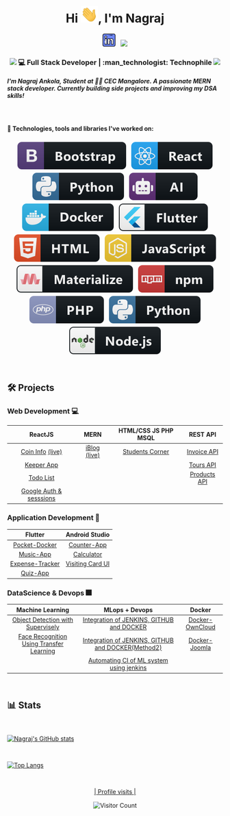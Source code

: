 <h1 align="center">Hi <img src="https://raw.githubusercontent.com/ABSphreak/ABSphreak/master/gifs/Hi.gif" width="40px" />, I'm Nagraj</h1>

<p align='center' >
   <a href="https://www.linkedin.com/in/nagraj-ankola-11492816b"><img height="30" src="https://github.com/nagarajankola/nagarajankola/blob/main/assets/linkedin.png"></a>&nbsp;&nbsp;
  <a href="mailto:ankola.nagraj07@gmail.com"><img src="https://img.shields.io/badge/Gmail-D14836?style=for-the-badge&logo=gmail&logoColor=white"></a>
 </p>

<div align="center">
<h3><img src="https://media.giphy.com/media/WUlplcMpOCEmTGBtBW/giphy.gif" width="30">  💻 Full Stack Developer | :man_technologist: Technophile  <img src="https://media.giphy.com/media/WUlplcMpOCEmTGBtBW/giphy.gif" width="30"></h3>
</div>

##### I'm Nagraj Ankola, Student at 👨‍💻 CEC Mangalore. A passionate MERN stack developer. Currently building side projects and improving my DSA skills!

<br>

#### :robot: Technologies, tools and libraries I've worked on:

<p align="center">
  <!-- For more icons please follow  https://github.com/MikeCodesDotNET/ColoredBadges -->
<img src="https://github.com/nagarajankola/nagarajankola/blob/main/assets/bootstrap.svg" alt="html" style="vertical-align:top; margin:4px">
<img src="https://github.com/nagarajankola/nagarajankola/blob/main/assets/react.svg" alt="html" style="vertical-align:top; margin:4px">
<img src="https://github.com/nagarajankola/nagarajankola/blob/main/assets/python.svg" alt="html" style="vertical-align:top; margin:4px">
<img src="https://github.com/nagarajankola/nagarajankola/blob/main/assets/ai.svg" alt="html" style="vertical-align:top; margin:4px">
<img src="https://github.com/nagarajankola/nagarajankola/blob/main/assets/docker.svg" alt="html" style="vertical-align:top; margin:4px">
   <img src="https://github.com/nagarajankola/nagarajankola/blob/main/assets/flutter.svg" alt="html" style="vertical-align:top; margin:4px">
   <img src="https://github.com/nagarajankola/nagarajankola/blob/main/assets/html.svg" alt="html" style="vertical-align:top; margin:4px">
   <img src="https://github.com/nagarajankola/nagarajankola/blob/main/assets/js.svg" alt="html" style="vertical-align:top; margin:4px">
   <img src="https://github.com/nagarajankola/nagarajankola/blob/main/assets/materialize.svg" alt="html" style="vertical-align:top; margin:4px">
   <img src="https://github.com/nagarajankola/nagarajankola/blob/main/assets/npm.svg" alt="html" style="vertical-align:top; margin:4px">
   <img src="https://github.com/nagarajankola/nagarajankola/blob/main/assets/php.svg" alt="html" style="vertical-align:top; margin:4px">
   <img src="https://github.com/nagarajankola/nagarajankola/blob/main/assets/python.svg" alt="html" style="vertical-align:top; margin:4px">
<img src="https://github.com/nagarajankola/nagarajankola/blob/main/assets/nodejs.svg" alt="html" style="vertical-align:top; margin:4px">
</p>

<br>


## 🛠️ Projects 



### Web Development  :computer:


| ReactJS                              | MERN                                              |  HTML/CSS JS PHP MSQL   |    REST API          |             
| :----------------------------------: |:-------------------------------------------------:|  :--------------------: |:--------------------: |
|[Coin Info](https://github.com/nagarajankola/CoinInfo) [(live)](https://coininfo-nagraj.netlify.app/) |[iBlog](https://github.com/nagarajankola/iBlog) [(live)](https://iblog-nagraj.herokuapp.com)|[Students Corner](https://github.com/nagarajankola/Students__Corner)|[Invoice API](https://github.com/nagarajankola/)|
|[Keeper App](https://github.com/nagarajankola/Keeper-App)  |||[Tours API](https://github.com/nagarajankola/)|
|[Todo List](https://github.com/nagarajankola/todo-list)|||[Products API](https://github.com/nagarajankola/)|
|[Google Auth & sesssions](https://github.com/nagarajankola/Google-auth-React)||||


### Application Development  :iphone:

| Flutter              | Android Studio          |
| :--------------------:|:-----------------------:|
|[Pocket-Docker](https://github.com/nagarajankola/Pocket-Docker)|[Counter-App](https://github.com/nagarajankola/Counter-App)|   
|[Music-App](https://github.com/nagarajankola/Music-App)| [Calculator](https://github.com/nagarajankola/Calculator-anroidStudio)|
|[Expense-Tracker](https://github.com/nagarajankola/Expense-Tracker)|[Visiting Card UI](https://github.com/nagarajankola/androidStudio-visitingCard)|
|[Quiz-App](https://github.com/nagarajankola/Quiz-App)||


### DataScience & Devops :fireworks:

| Machine Learning               |  MLops  + Devops    | Docker |
| :-------------------:|:-----------------------:|:-----------------------:|
|[Object Detection with Supervisely](https://github.com/nagarajankola/Supervisely)|[Integration of JENKINS, GITHUB and DOCKER](https://github.com/nagarajankola/MlopsTask1)|[Docker-OwnCloud](https://github.com/nagarajankola/DockerTask1)|     
|[Face Recognition Using Transfer Learning](https://github.com/nagarajankola/transfer_learning)|[Integration of JENKINS, GITHUB and DOCKER(Method2)](https://github.com/nagarajankola/MlopsTask2)|[Docker-Joomla](https://github.com/nagarajankola/DockerTask2)|
||[Automating CI of ML system using jenkins](https://github.com/nagarajankola/MlopsTask3)||
<br>

## :bar_chart: Stats 

<br>

[![Nagraj's GitHub stats](https://github-readme-stats.vercel.app/api?username=nagarajankola&show_icons=true&theme=dracula)](https://github.com/nagarajankola/github-readme-stats)

<br>

[![Top Langs](https://github-readme-stats.vercel.app/api/top-langs/?username=nagarajankola&layout=compact)](https://github.com/nagarajankola/github-readme-stats)

<br>

<p align="center"> 
   <u> | Profile visits | </u>
</p>
<p align="center"> 
  <img src="https://profile-counter.glitch.me/nagarajankola/count.svg" alt="Visitor Count" align="center" />
</p>
